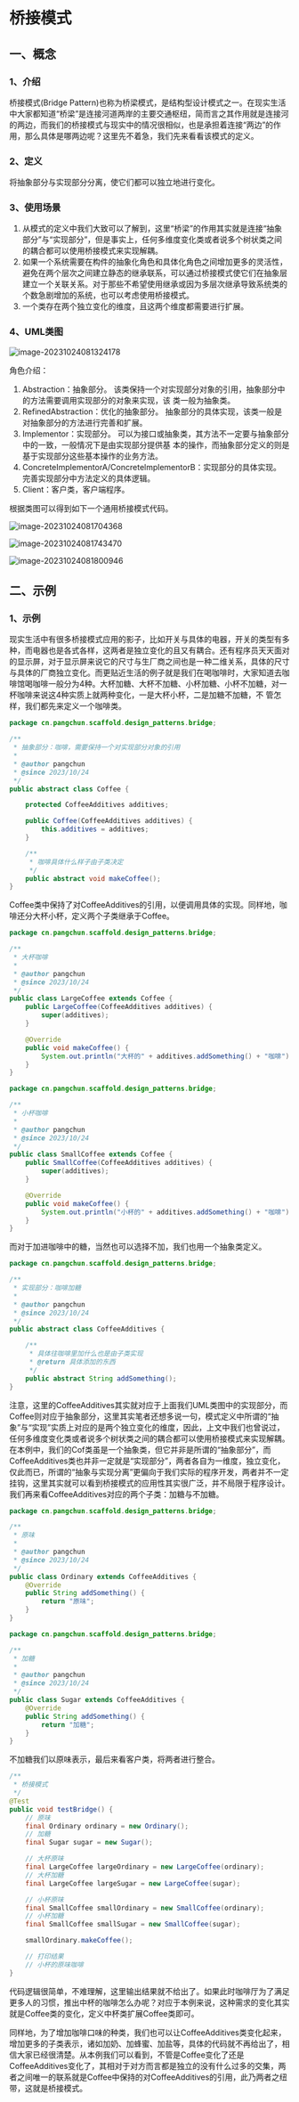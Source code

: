 # 桥接模式



## 一、概念



### 1、介绍

桥接模式(Bridge Pattern)也称为桥梁模式，是结构型设计模式之一。在现实生活中大家都知道“桥梁”是连接河道两岸的主要交通枢纽，简而言之其作用就是连接河的两边，而我们的桥接模式与现实中的情况很相似，也是承担着连接“两边”的作用，那么具体是哪两边呢？这里先不着急，我们先来看看该模式的定义。



### 2、定义

将抽象部分与实现部分分离，使它们都可以独立地进行变化。



### 3、使用场景

1. 从模式的定义中我们大致可以了解到，这里“桥梁”的作用其实就是连接“抽象部分”与“实现部分”，但是事实上，任何多维度变化类或者说多个树状类之间的耦合都可以使用桥接模式来实现解耦。
2. 如果一个系统需要在构件的抽象化角色和具体化角色之间增加更多的灵活性，避免在两个层次之间建立静态的继承联系，可以通过桥接模式使它们在抽象层建立一个关联关系。对于那些不希望使用继承或因为多层次继承导致系统类的个数急剧增加的系统，也可以考虑使用桥接模式。
3. 一个类存在两个独立变化的维度，且这两个维度都需要进行扩展。



### 4、UML类图

![image-20231024081324178](assets/image-20231024081324178.png)

角色介绍：

1. Abstraction：抽象部分。
   该类保持一个对实现部分对象的引用，抽象部分中的方法需要调用实现部分的对象来实现，该
   类一般为抽象类。
2. RefinedAbstraction：优化的抽象部分。
   抽象部分的具体实现，该类一般是对抽象部分的方法进行完善和扩展。
3. Implementor：实现部分。
   可以为接口或抽象类，其方法不一定要与抽象部分中的一致，一般情况下是由实现部分提供基
   本的操作，而抽象部分定义的则是基于实现部分这些基本操作的业务方法。
4. ConcreteImplementorA/ConcretelmplementorB：实现部分的具体实现。
   完善实现部分中方法定义的具体逻辑。
5. Client：客户类，客户端程序。



根据类图可以得到如下一个通用桥接模式代码。

![image-20231024081704368](assets/image-20231024081704368.png)

![image-20231024081743470](assets/image-20231024081743470.png)

![image-20231024081800946](assets/image-20231024081800946.png)



## 二、示例



### 1、示例

现实生活中有很多桥接模式应用的影子，比如开关与具体的电器，开关的类型有多种，而电器也是各式各样，这两者是独立变化的且又有耦合。还有程序员天天面对的显示屏，对于显示屏来说它的尺寸与生厂商之间也是一种二维关系，具体的尺寸与具体的厂商独立变化。而更贴近生活的例子就是我们在喝咖啡时，大家知道去咖啡馆喝咖啡一般分为4种。大杯加糖、大杯不加糖、小杯加糖、小杯不加糖，对一杯咖啡来说这4种实质上就两种变化，一是大杯小杯，二是加糖不加糖，不
管怎样，我们都先来定义一个咖啡类。

```java
package cn.pangchun.scaffold.design_patterns.bridge;

/**
 * 抽象部分：咖啡，需要保持一个对实现部分对象的引用
 * 
 * @author pangchun
 * @since 2023/10/24
 */
public abstract class Coffee {

    protected CoffeeAdditives additives;

    public Coffee(CoffeeAdditives additives) {
        this.additives = additives;
    }

    /**
     * 咖啡具体什么样子由子类决定
     */
    public abstract void makeCoffee();
}
```

Coffee类中保持了对CoffeeAdditives的引用，以便调用具体的实现。同样地，咖啡还分大杯小杯，定义两个子类继承于Coffee。

```java
package cn.pangchun.scaffold.design_patterns.bridge;

/**
 * 大杯咖啡
 * 
 * @author pangchun
 * @since 2023/10/24
 */
public class LargeCoffee extends Coffee {
    public LargeCoffee(CoffeeAdditives additives) {
        super(additives);
    }

    @Override
    public void makeCoffee() {
        System.out.println("大杯的" + additives.addSomething() + "咖啡");
    }
}
```

```java
package cn.pangchun.scaffold.design_patterns.bridge;

/**
 * 小杯咖啡
 *
 * @author pangchun
 * @since 2023/10/24
 */
public class SmallCoffee extends Coffee {
    public SmallCoffee(CoffeeAdditives additives) {
        super(additives);
    }

    @Override
    public void makeCoffee() {
        System.out.println("小杯的" + additives.addSomething() + "咖啡");
    }
}
```

而对于加进咖啡中的糖，当然也可以选择不加，我们也用一个抽象类定义。

```java
package cn.pangchun.scaffold.design_patterns.bridge;

/**
 * 实现部分：咖啡加糖
 * 
 * @author pangchun
 * @since 2023/10/24
 */
public abstract class CoffeeAdditives {

    /**
     * 具体往咖啡里加什么也是由子类实现
     * @return 具体添加的东西
     */
    public abstract String addSomething();
}
```

注意，这里的CoffeeAdditives其实就对应于上面我们UML类图中的实现部分，而Coffee则对应于抽象部分，这里其实笔者还想多说一句，模式定义中所谓的“抽象”与“实现”实质上对应的是两个独立变化的维度，因此，上文中我们也曾说过，任何多维度变化类或者说多个树状类之间的耦合都可以使用桥接模式来实现解耦。在本例中，我们的Cof类虽是一个抽象类，但它并非是所谓的“抽象部分”，而CoffeeAdditives类也并非一定就是“实现部分”，两者各自为一维度，独立变化，仅此而已，所谓的“抽象与实现分离”更偏向于我们实际的程序开发，两者并不一定挂钩，这里其实就可以看到桥接模式的应用性其实很广泛，并不局限于程序设计。我们再来看CoffeeAdditives对应的两个子类：加糖与不加糖。

```java
package cn.pangchun.scaffold.design_patterns.bridge;

/**
 * 原味
 * 
 * @author pangchun
 * @since 2023/10/24
 */
public class Ordinary extends CoffeeAdditives {
    @Override
    public String addSomething() {
        return "原味";
    }
}
```

```java
package cn.pangchun.scaffold.design_patterns.bridge;

/**
 * 加糖
 * 
 * @author pangchun
 * @since 2023/10/24
 */
public class Sugar extends CoffeeAdditives {
    @Override
    public String addSomething() {
        return "加糖";
    }
}
```

不加糖我们以原味表示，最后来看客户类，将两者进行整合。

```java
/**
 * 桥接模式
 */
@Test
public void testBridge() {
    // 原味
    final Ordinary ordinary = new Ordinary();
    // 加糖
    final Sugar sugar = new Sugar();

    // 大杯原味
    final LargeCoffee largeOrdinary = new LargeCoffee(ordinary);
    // 大杯加糖
    final LargeCoffee largeSugar = new LargeCoffee(sugar);

    // 小杯原味
    final SmallCoffee smallOrdinary = new SmallCoffee(ordinary);
    // 小杯加糖
    final SmallCoffee smallSugar = new SmallCoffee(sugar);

    smallOrdinary.makeCoffee();

    // 打印结果
    // 小杯的原味咖啡
}
```

代码逻辑很简单，不难理解，这里输出结果就不给出了。如果此时咖啡厅为了满足更多人的习惯，推出中杯的咖啡怎么办呢？对应于本例来说，这种需求的变化其实就是Coffee类的变化，定义中杯类扩展Coffee类即可。

同样地，为了增加咖啡口味的种类，我们也可以让CoffeeAdditives类变化起来，增加更多的子类表示，诸如加奶、加蜂蜜、加盐等，具体的代码就不再给出了，相信大家已经很清楚。从本例我们可以看到，不管是Coffee变化了还是CoffeeAdditives变化了，其相对于对方而言都是独立的没有什么过多的交集，两者之间唯一的联系就是Coffee中保持的对CoffeeAdditives的引用，此乃两者之纽带，这就是桥接模式。








